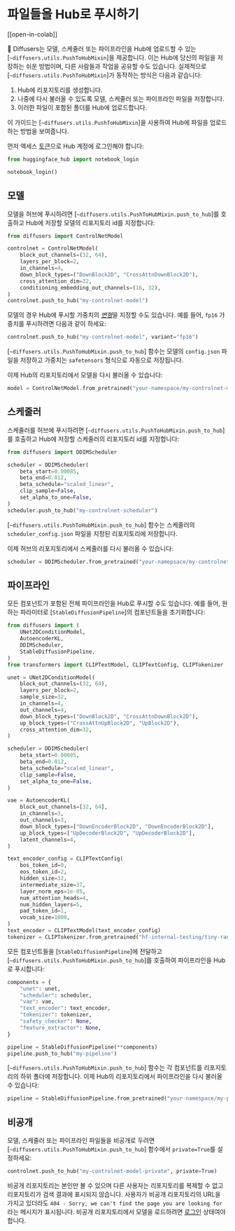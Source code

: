 <!--Copyright 2025 The HuggingFace Team. All rights reserved.

Licensed under the Apache License, Version 2.0 (the "License"); you may not use this file except in compliance with
the License. You may obtain a copy of the License at

http://www.apache.org/licenses/LICENSE-2.0

Unless required by applicable law or agreed to in writing, software distributed under the License is distributed on
an "AS IS" BASIS, WITHOUT WARRANTIES OR CONDITIONS OF ANY KIND, either express or implied. See the License for the
specific language governing permissions and limitations under the License.
-->

# 파일들을 Hub로 푸시하기

[[open-in-colab]]

🤗 Diffusers는 모델, 스케줄러 또는 파이프라인을 Hub에 업로드할 수 있는 [`~diffusers.utils.PushToHubMixin`]을 제공합니다. 이는 Hub에 당신의 파일을 저장하는 쉬운 방법이며, 다른 사람들과 작업을 공유할 수도 있습니다. 실제적으로 [`~diffusers.utils.PushToHubMixin`]가 동작하는 방식은 다음과 같습니다:

1. Hub에 리포지토리를 생성합니다.
2. 나중에 다시 불러올 수 있도록 모델, 스케줄러 또는 파이프라인 파일을 저장합니다.
3. 이러한 파일이 포함된 폴더를 Hub에 업로드합니다.

이 가이드는 [`~diffusers.utils.PushToHubMixin`]을 사용하여 Hub에 파일을 업로드하는 방법을 보여줍니다.

먼저 액세스 [토큰](https://huggingface.co/settings/tokens)으로 Hub 계정에 로그인해야 합니다:

```py
from huggingface_hub import notebook_login

notebook_login()
```

## 모델

모델을 허브에 푸시하려면 [`~diffusers.utils.PushToHubMixin.push_to_hub`]를 호출하고 Hub에 저장할 모델의 리포지토리 id를 지정합니다:

```py
from diffusers import ControlNetModel

controlnet = ControlNetModel(
    block_out_channels=(32, 64),
    layers_per_block=2,
    in_channels=4,
    down_block_types=("DownBlock2D", "CrossAttnDownBlock2D"),
    cross_attention_dim=32,
    conditioning_embedding_out_channels=(16, 32),
)
controlnet.push_to_hub("my-controlnet-model")
```

모델의 경우 Hub에 푸시할 가중치의 [*변형*](loading#checkpoint-variants)을 지정할 수도 있습니다. 예를 들어, `fp16` 가중치를 푸시하려면 다음과 같이 하세요:

```py
controlnet.push_to_hub("my-controlnet-model", variant="fp16")
```

[`~diffusers.utils.PushToHubMixin.push_to_hub`] 함수는 모델의 `config.json` 파일을 저장하고 가중치는 `safetensors` 형식으로 자동으로 저장됩니다.

이제 Hub의 리포지토리에서 모델을 다시 불러올 수 있습니다:

```py
model = ControlNetModel.from_pretrained("your-namespace/my-controlnet-model")
```

## 스케줄러

스케줄러를 허브에 푸시하려면 [`~diffusers.utils.PushToHubMixin.push_to_hub`]를 호출하고 Hub에 저장할 스케줄러의 리포지토리 id를 지정합니다:

```py
from diffusers import DDIMScheduler

scheduler = DDIMScheduler(
    beta_start=0.00085,
    beta_end=0.012,
    beta_schedule="scaled_linear",
    clip_sample=False,
    set_alpha_to_one=False,
)
scheduler.push_to_hub("my-controlnet-scheduler")
```

[`~diffusers.utils.PushToHubMixin.push_to_hub`] 함수는 스케줄러의 `scheduler_config.json` 파일을 지정된 리포지토리에 저장합니다.

이제 허브의 리포지토리에서 스케줄러를 다시 불러올 수 있습니다:

```py
scheduler = DDIMScheduler.from_pretrained("your-namepsace/my-controlnet-scheduler")
```

## 파이프라인

모든 컴포넌트가 포함된 전체 파이프라인을 Hub로 푸시할 수도 있습니다. 예를 들어, 원하는 파라미터로 [`StableDiffusionPipeline`]의 컴포넌트들을 초기화합니다:

```py
from diffusers import (
    UNet2DConditionModel,
    AutoencoderKL,
    DDIMScheduler,
    StableDiffusionPipeline,
)
from transformers import CLIPTextModel, CLIPTextConfig, CLIPTokenizer

unet = UNet2DConditionModel(
    block_out_channels=(32, 64),
    layers_per_block=2,
    sample_size=32,
    in_channels=4,
    out_channels=4,
    down_block_types=("DownBlock2D", "CrossAttnDownBlock2D"),
    up_block_types=("CrossAttnUpBlock2D", "UpBlock2D"),
    cross_attention_dim=32,
)

scheduler = DDIMScheduler(
    beta_start=0.00085,
    beta_end=0.012,
    beta_schedule="scaled_linear",
    clip_sample=False,
    set_alpha_to_one=False,
)

vae = AutoencoderKL(
    block_out_channels=[32, 64],
    in_channels=3,
    out_channels=3,
    down_block_types=["DownEncoderBlock2D", "DownEncoderBlock2D"],
    up_block_types=["UpDecoderBlock2D", "UpDecoderBlock2D"],
    latent_channels=4,
)

text_encoder_config = CLIPTextConfig(
    bos_token_id=0,
    eos_token_id=2,
    hidden_size=32,
    intermediate_size=37,
    layer_norm_eps=1e-05,
    num_attention_heads=4,
    num_hidden_layers=5,
    pad_token_id=1,
    vocab_size=1000,
)
text_encoder = CLIPTextModel(text_encoder_config)
tokenizer = CLIPTokenizer.from_pretrained("hf-internal-testing/tiny-random-clip")
```

모든 컴포넌트들을 [`StableDiffusionPipeline`]에 전달하고 [`~diffusers.utils.PushToHubMixin.push_to_hub`]를 호출하여 파이프라인을 Hub로 푸시합니다:

```py
components = {
    "unet": unet,
    "scheduler": scheduler,
    "vae": vae,
    "text_encoder": text_encoder,
    "tokenizer": tokenizer,
    "safety_checker": None,
    "feature_extractor": None,
}

pipeline = StableDiffusionPipeline(**components)
pipeline.push_to_hub("my-pipeline")
```

[`~diffusers.utils.PushToHubMixin.push_to_hub`] 함수는 각 컴포넌트를 리포지토리의 하위 폴더에 저장합니다. 이제 Hub의 리포지토리에서 파이프라인을 다시 불러올 수 있습니다:

```py
pipeline = StableDiffusionPipeline.from_pretrained("your-namespace/my-pipeline")
```

## 비공개

모델, 스케줄러 또는 파이프라인 파일들을 비공개로 두려면 [`~diffusers.utils.PushToHubMixin.push_to_hub`] 함수에서 `private=True`를 설정하세요:

```py
controlnet.push_to_hub("my-controlnet-model-private", private=True)
```

비공개 리포지토리는 본인만 볼 수 있으며 다른 사용자는 리포지토리를 복제할 수 없고 리포지토리가 검색 결과에 표시되지 않습니다. 사용자가 비공개 리포지토리의 URL을 가지고 있더라도 `404 - Sorry, we can't find the page you are looking for`라는 메시지가 표시됩니다. 비공개 리포지토리에서 모델을 로드하려면 [로그인](https://huggingface.co/docs/huggingface_hub/quick-start#login) 상태여야 합니다.